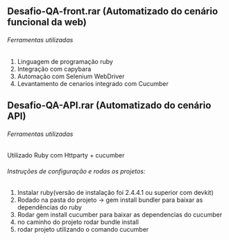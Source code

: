  
 ## Desafio-QA-front.rar (Automatizado do cenário funcional da web)
 ###### Ferramentas utilizadas
  1) Linguagem de programação ruby
  2) Integração com capybara
  3) Automação com Selenium WebDriver
  4) Levantamento de cenarios integrado com Cucumber


 ## Desafio-QA-API.rar (Automatizado do cenário API)
 ###### Ferramentas utilizadas
  Utilizado Ruby com Httparty + cucumber
  
###### Instruções de configuração e rodas os projetos:
 1) Instalar ruby(versão de instalação foi 2.4.4.1 ou superior com devkit)
 2) Rodado na pasta do projeto -> gem install bundler para baixar as dependências do ruby
 3) Rodar gem install cucumber para baixar as dependencias do cucumber
 4) no caminho do projeto rodar bundle install
 5) rodar projeto utilizando o comando cucumber

